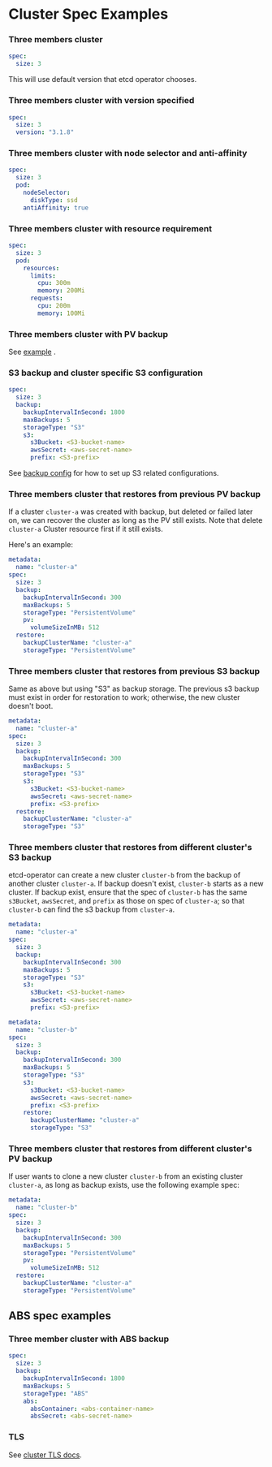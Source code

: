 # Cluster Spec Examples

### Three members cluster

```yaml
spec:
  size: 3
```

This will use default version that etcd operator chooses.

### Three members cluster with version specified

```yaml
spec:
  size: 3
  version: "3.1.8"
```

### Three members cluster with node selector and anti-affinity

```yaml
spec:
  size: 3
  pod:
    nodeSelector:
      diskType: ssd
    antiAffinity: true
```

### Three members cluster with resource requirement

```yaml
spec:
  size: 3
  pod:
    resources:
      limits:
        cpu: 300m
        memory: 200Mi
      requests:
        cpu: 200m
        memory: 100Mi
```

### Three members cluster with PV backup

See [example](../../example/example-etcd-cluster-with-backup.yaml) .

### S3 backup and cluster specific S3 configuration

```yaml
spec:
  size: 3
  backup:
    backupIntervalInSecond: 1800
    maxBackups: 5
    storageType: "S3"
    s3:
      s3Bucket: <S3-bucket-name>
      awsSecret: <aws-secret-name>
      prefix: <S3-prefix>
```

See [backup config](./backup_config.md) for how to set up S3 related configurations.

### Three members cluster that restores from previous PV backup

If a cluster `cluster-a` was created with backup, but deleted or failed later on,
we can recover the cluster as long as the PV still exists.
Note that delete `cluster-a` Cluster resource first if it still exists.

Here's an example:

```yaml
metadata:
  name: "cluster-a"
spec:
  size: 3
  backup:
    backupIntervalInSecond: 300
    maxBackups: 5
    storageType: "PersistentVolume"
    pv:
      volumeSizeInMB: 512
  restore:
    backupClusterName: "cluster-a"
    storageType: "PersistentVolume"
```

### Three members cluster that restores from previous S3 backup

Same as above but using "S3" as backup storage. The previous s3 backup must exist 
in order for restoration to work; otherwise, the new cluster doesn't boot.

```yaml
metadata:
  name: "cluster-a"
spec:
  size: 3
  backup:
    backupIntervalInSecond: 300
    maxBackups: 5
    storageType: "S3"
    s3:
      s3Bucket: <S3-bucket-name>
      awsSecret: <aws-secret-name>
      prefix: <S3-prefix>
  restore:
    backupClusterName: "cluster-a"
    storageType: "S3"
```

### Three members cluster that restores from different cluster's S3 backup

etcd-operator can create a new cluster `cluster-b` from the backup of another cluster `cluster-a`. If backup doesn't exist, `cluster-b` starts as a new cluster. If backup exist, ensure that the spec of `cluster-b` has the same `s3Bucket`, `awsSecret`, and `prefix` as those on spec of `cluster-a`; so that `cluster-b` can find the s3 backup from `cluster-a`.

```yaml
metadata:
  name: "cluster-a"
spec:
  size: 3
  backup:
    backupIntervalInSecond: 300
    maxBackups: 5
    storageType: "S3"
    s3:
      s3Bucket: <S3-bucket-name>
      awsSecret: <aws-secret-name>
      prefix: <S3-prefix>
```

```yaml
metadata:
  name: "cluster-b"
spec:
  size: 3
  backup:
    backupIntervalInSecond: 300
    maxBackups: 5
    storageType: "S3"
    s3:
      s3Bucket: <S3-bucket-name>
      awsSecret: <aws-secret-name>
      prefix: <S3-prefix>
    restore:
      backupClusterName: "cluster-a"
      storageType: "S3"
```


### Three members cluster that restores from different cluster's PV backup

If user wants to clone a new cluster `cluster-b` from an existing cluster `cluster-a`,
as long as backup exists, use the following example spec:

```yaml
metadata:
  name: "cluster-b"
spec:
  size: 3
  backup:
    backupIntervalInSecond: 300
    maxBackups: 5
    storageType: "PersistentVolume"
    pv:
      volumeSizeInMB: 512
  restore:
    backupClusterName: "cluster-a"
    storageType: "PersistentVolume"
```

## ABS spec examples

### Three member cluster with ABS backup

```yaml
spec:
  size: 3
  backup:
    backupIntervalInSecond: 1800
    maxBackups: 5
    storageType: "ABS"
    abs:
      absContainer: <abs-container-name>
      absSecret: <abs-secret-name>
```

### TLS

See [cluster TLS docs](./cluster_tls.md).
